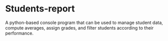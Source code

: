 # Students-report
A python-based console program that can be used to manage student data, compute averages, assign grades, and filter students according to their performance.
